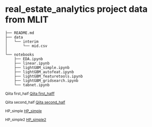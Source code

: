 real_estate_analytics project
data from MLIT
==============================

    ├── README.md
    ├── data
    │   └── interim
    │       └── mid.csv
    │
    └── notebooks
        ├── EDA.ipynb
        ├── linear.ipynb
        ├── lightGBM_simple.ipynb
        ├── lightGBM_autofeat.ipynb
        ├── lightGBM_featuretools.ipynb
        ├── lightGBM_gridsearch.ipynb
        └── tabnet.ipynb


<p><small>Qiita first_half <a target="_blank" href="https://qiita.com/teru-saitou/items/264b29de13f6abbb666a">Qiita first_halff</a></small></p>
<p><small>Qiita second_half <a target="_blank" href="https://qiita.com/teru-saitou/items/5292cd3f8c7ebe0f7c60">Qiita second_half</a></small></p>

<p><small>HP_simple <a target="_blank" href="https://no-doubt-style.com/">HP_simple</a></small></p>
<p><small>HP_simple2 <a target="_blank" href="http://xs448930.xsrv.jp/">HP_simple2</a></small></p>

